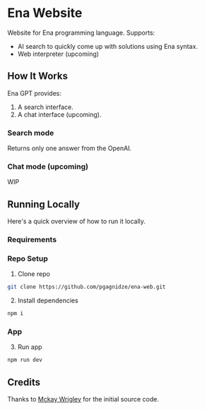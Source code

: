# Ena Website

Website for Ena programming language. Supports:
- AI search to quickly come up with solutions using Ena syntax.
- Web interpreter (upcoming)

## How It Works

Ena GPT provides:
1. A search interface.
2. A chat interface (upcoming).

### Search mode

Returns only one answer from the OpenAI.

### Chat mode (upcoming)

WIP

## Running Locally

Here's a quick overview of how to run it locally.

### Requirements

### Repo Setup

1. Clone repo

```bash
git clone https://github.com/pgagnidze/ena-web.git
```

2. Install dependencies

```bash
npm i
```

### App

3. Run app

```bash
npm run dev
```

## Credits

Thanks to [Mckay Wrigley](https://github.com/mckaywrigley/paul-graham-gpt) for the initial source code.